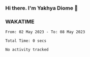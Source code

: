 ### Hi there. I'm Yakhya Diome 👋

### WAKATIME
<!--START_SECTION:waka-->

```text
From: 02 May 2023 - To: 08 May 2023

Total Time: 0 secs

No activity tracked
```

<!--END_SECTION:waka-->
